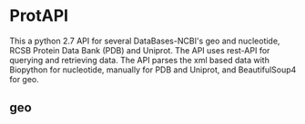 # ProtAPI
This a python 2.7 API for several DataBases-NCBI's geo and nucleotide, RCSB Protein Data Bank (PDB) and Uniprot.
The API uses rest-API for querying and retrieving data.
The API parses the xml based data with Biopython for nucleotide, manually for PDB and Uniprot, and BeautifulSoup4 for geo.

## geo
